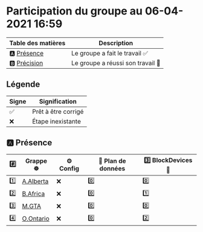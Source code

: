 # Participation du groupe au 06-04-2021 16:59

| Table des matières            | Description                                             |
|-------------------------------|---------------------------------------------------------|
| :a: [Présence](#a-présence)   | Le groupe a fait le travail        :white_check_mark:   |
| :b: [Précision](#b-précision) | Le groupe a réussi son travail     :tada:               |

## Légende

| Signe              | Signification                 |
|--------------------|-------------------------------|
| :white_check_mark: | Prêt à être corrigé           |
| :x:                | Étape inexistante             |

## :a: Présence

|:hash:| Grappe :wheel_of_dharma: | :gear: Config | :abacus: Plan de données | :three: BlockDevices :roll_of_paper: |
|------|--------------------------|---------------|--------------------------|-----------------------------|
| :one: | [A.Alberta](../A.Alberta) | :x: | :zero: | :zero: |
| :two: | [B.Africa](../B.Africa) | :x: | :zero: | :one: |
| :three: | [M.GTA](../M.GTA) | :x: | :zero: | :zero: |
| :four: | [O.Ontario](../O.Ontario) | :x: | :zero: | :two: |
